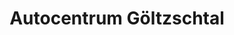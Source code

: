 ---
title: "Autocentrum Göltzschtal"
url: /falkenstein-vogtl/autocentrum-goeltzschtal/
shop: Autohaus
---